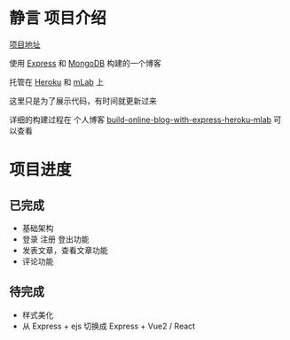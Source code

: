 # 静言 项目介绍

[项目地址](http://cody1991.herokuapp.com/)

使用 [Express](http://expressjs.com/) 和 [MongoDB](https://docs.mongodb.com/) 构建的一个博客

托管在 [Heroku](https://www.heroku.com/) 和 [mLab](https://mlab.com/home) 上

这里只是为了展示代码，有时间就更新过来

详细的构建过程在 个人博客 [build-online-blog-with-express-heroku-mlab](http://cody1991.github.io/frontend/2016/12/05/build-online-blog-with-express-heroku-mlab.html) 可以查看 

# 项目进度

## 已完成

* 基础架构
* 登录 注册 登出功能
* 发表文章，查看文章功能
* 评论功能

## 待完成

* 样式美化
* 从 Express + ejs 切换成 Express + Vue2 / React


